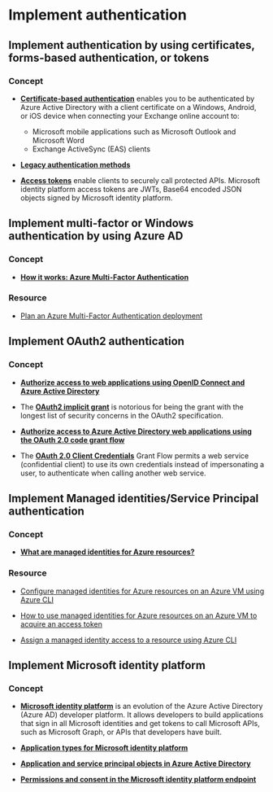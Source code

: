 # Implement authentication

## Implement authentication by using certificates, forms-based authentication, or tokens

### Concept

- [**Certificate-based authentication**](https://docs.microsoft.com/en-us/azure/active-directory/authentication/active-directory-certificate-based-authentication-get-started) enables you to be authenticated by Azure Active Directory with a client certificate on a Windows, Android, or iOS device when connecting your Exchange online account to:
    - Microsoft mobile applications such as Microsoft Outlook and Microsoft Word
    - Exchange ActiveSync (EAS) clients

- [**Legacy authentication methods**](https://docs.microsoft.com/en-us/azure/active-directory/authentication/howto-mfaserver-iis)

- [**Access tokens**](https://docs.microsoft.com/en-us/azure/active-directory/develop/access-tokens) enable clients to securely call protected APIs. Microsoft identity platform access tokens are JWTs, Base64 encoded JSON objects signed by Microsoft identity platform.

## Implement multi-factor or Windows authentication by using Azure AD

### Concept

- [**How it works: Azure Multi-Factor Authentication**](https://docs.microsoft.com/en-us/azure/active-directory/authentication/concept-mfa-howitworks)

### Resource

- [Plan an Azure Multi-Factor Authentication deployment](https://docs.microsoft.com/en-us/azure/active-directory/authentication/howto-mfa-getstarted)

## Implement OAuth2 authentication

### Concept

- [**Authorize access to web applications using OpenID Connect and Azure Active Directory**](https://docs.microsoft.com/en-us/azure/active-directory/azuread-dev/v1-protocols-openid-connect-code)

- The [**OAuth2 implicit grant**](https://docs.microsoft.com/en-us/azure/active-directory/azuread-dev/v1-oauth2-implicit-grant-flow) is notorious for being the grant with the longest list of security concerns in the OAuth2 specification.

- [**Authorize access to Azure Active Directory web applications using the OAuth 2.0 code grant flow**](https://docs.microsoft.com/en-us/azure/active-directory/azuread-dev/v1-protocols-oauth-code)

- The [**OAuth 2.0 Client Credentials**](https://docs.microsoft.com/en-us/azure/active-directory/azuread-dev/v1-oauth2-client-creds-grant-flow) Grant Flow permits a web service (confidential client) to use its own credentials instead of impersonating a user, to authenticate when calling another web service.

## Implement Managed identities/Service Principal authentication

### Concept

- [**What are managed identities for Azure resources?**](https://docs.microsoft.com/en-us/azure/active-directory/managed-identities-azure-resources/overview)

### Resource

- [Configure managed identities for Azure resources on an Azure VM using Azure CLI](https://docs.microsoft.com/en-us/azure/active-directory/managed-identities-azure-resources/qs-configure-cli-windows-vm)

- [How to use managed identities for Azure resources on an Azure VM to acquire an access token](https://docs.microsoft.com/en-us/azure/active-directory/managed-identities-azure-resources/how-to-use-vm-token)

- [Assign a managed identity access to a resource using Azure CLI](https://docs.microsoft.com/en-us/azure/active-directory/managed-identities-azure-resources/howto-assign-access-cli)

## Implement Microsoft identity platform

### Concept

- [**Microsoft identity platform**](https://docs.microsoft.com/en-us/azure/active-directory/develop/v2-overview) is an evolution of the Azure Active Directory (Azure AD) developer platform. It allows developers to build applications that sign in all Microsoft identities and get tokens to call Microsoft APIs, such as Microsoft Graph, or APIs that developers have built.

- [**Application types for Microsoft identity platform**](https://docs.microsoft.com/en-us/azure/active-directory/develop/v2-app-types)

- [**Application and service principal objects in Azure Active Directory**](https://docs.microsoft.com/en-us/azure/active-directory/develop/app-objects-and-service-principals)

- [**Permissions and consent in the Microsoft identity platform endpoint**](https://docs.microsoft.com/en-us/azure/active-directory/develop/v2-permissions-and-consent)

